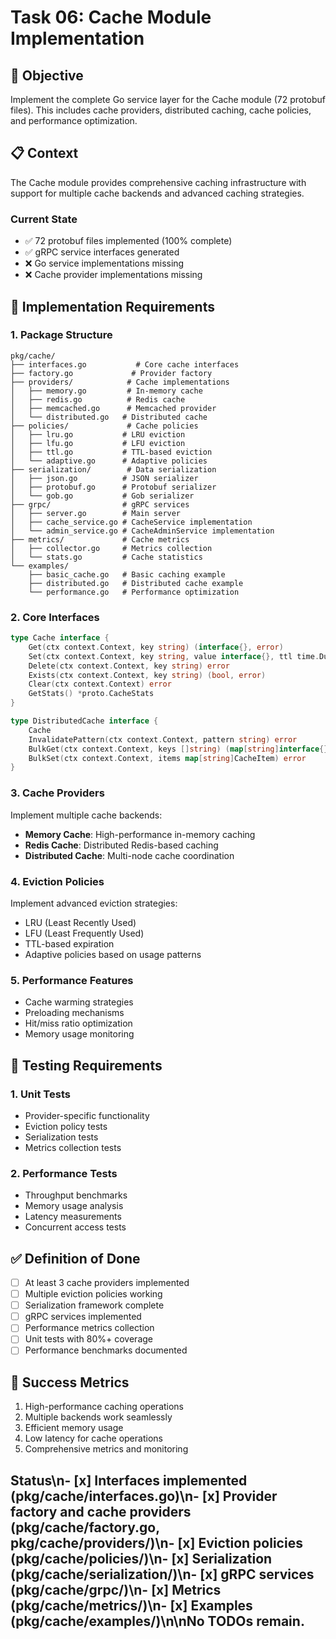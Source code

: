 <!-- file: tasks/06-cache-module-implementation.md -->
<!-- version: 1.0.0 -->
<!-- guid: h6i6j6k6-f6g6-9h9i-3d3e-678901234fgh -->

# Task 06: Cache Module Implementation

## 🎯 Objective

Implement the complete Go service layer for the Cache module (72 protobuf
files). This includes cache providers, distributed caching, cache policies, and
performance optimization.

## 📋 Context

The Cache module provides comprehensive caching infrastructure with support for
multiple cache backends and advanced caching strategies.

### Current State

- ✅ 72 protobuf files implemented (100% complete)
- ✅ gRPC service interfaces generated
- ❌ Go service implementations missing
- ❌ Cache provider implementations missing

## 🔧 Implementation Requirements

### 1. Package Structure

```text
pkg/cache/
├── interfaces.go           # Core cache interfaces
├── factory.go             # Provider factory
├── providers/            # Cache implementations
│   ├── memory.go         # In-memory cache
│   ├── redis.go          # Redis cache
│   ├── memcached.go      # Memcached provider
│   └── distributed.go   # Distributed cache
├── policies/             # Cache policies
│   ├── lru.go           # LRU eviction
│   ├── lfu.go           # LFU eviction
│   ├── ttl.go           # TTL-based eviction
│   └── adaptive.go      # Adaptive policies
├── serialization/        # Data serialization
│   ├── json.go          # JSON serializer
│   ├── protobuf.go      # Protobuf serializer
│   └── gob.go           # Gob serializer
├── grpc/                # gRPC services
│   ├── server.go        # Main server
│   ├── cache_service.go # CacheService implementation
│   └── admin_service.go # CacheAdminService implementation
├── metrics/             # Cache metrics
│   ├── collector.go     # Metrics collection
│   └── stats.go         # Cache statistics
└── examples/
    ├── basic_cache.go   # Basic caching example
    ├── distributed.go   # Distributed cache example
    └── performance.go   # Performance optimization
```

### 2. Core Interfaces

```go
type Cache interface {
    Get(ctx context.Context, key string) (interface{}, error)
    Set(ctx context.Context, key string, value interface{}, ttl time.Duration) error
    Delete(ctx context.Context, key string) error
    Exists(ctx context.Context, key string) (bool, error)
    Clear(ctx context.Context) error
    GetStats() *proto.CacheStats
}

type DistributedCache interface {
    Cache
    InvalidatePattern(ctx context.Context, pattern string) error
    BulkGet(ctx context.Context, keys []string) (map[string]interface{}, error)
    BulkSet(ctx context.Context, items map[string]CacheItem) error
}
```

### 3. Cache Providers

Implement multiple cache backends:

- **Memory Cache**: High-performance in-memory caching
- **Redis Cache**: Distributed Redis-based caching
- **Distributed Cache**: Multi-node cache coordination

### 4. Eviction Policies

Implement advanced eviction strategies:

- LRU (Least Recently Used)
- LFU (Least Frequently Used)
- TTL-based expiration
- Adaptive policies based on usage patterns

### 5. Performance Features

- Cache warming strategies
- Preloading mechanisms
- Hit/miss ratio optimization
- Memory usage monitoring

## 🧪 Testing Requirements

### 1. Unit Tests

- Provider-specific functionality
- Eviction policy tests
- Serialization tests
- Metrics collection tests

### 2. Performance Tests

- Throughput benchmarks
- Memory usage analysis
- Latency measurements
- Concurrent access tests

## ✅ Definition of Done

- [ ] At least 3 cache providers implemented
- [ ] Multiple eviction policies working
- [ ] Serialization framework complete
- [ ] gRPC services implemented
- [ ] Performance metrics collection
- [ ] Unit tests with 80%+ coverage
- [ ] Performance benchmarks documented

## 🎯 Success Metrics

1. High-performance caching operations
2. Multiple backends work seamlessly
3. Efficient memory usage
4. Low latency for cache operations
5. Comprehensive metrics and monitoring

## Status\n- [x] Interfaces implemented (pkg/cache/interfaces.go)\n- [x] Provider factory and cache providers (pkg/cache/factory.go, pkg/cache/providers/)\n- [x] Eviction policies (pkg/cache/policies/)\n- [x] Serialization (pkg/cache/serialization/)\n- [x] gRPC services (pkg/cache/grpc/)\n- [x] Metrics (pkg/cache/metrics/)\n- [x] Examples (pkg/cache/examples/)\n\nNo TODOs remain.